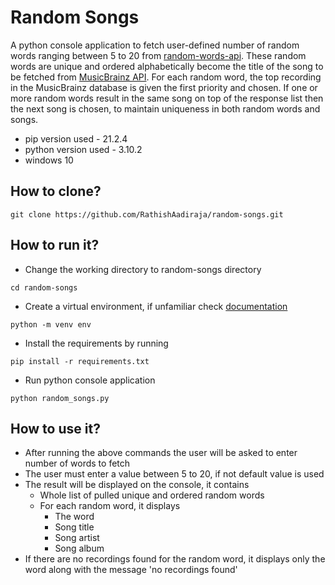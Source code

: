 # Random Songs
A python console application to fetch user-defined number of random words ranging between 5 to 20 from [random-words-api](https://random-words-api.vercel.app/word). These random words are unique and ordered alphabetically become the title of the song to be fetched from [MusicBrainz API](https://musicbrainz.org/doc/MusicBrainz_API). For each random word, the top recording in the MusicBrainz database is given the first priority and chosen. If one or more random words result in the same song on top of the response list then the next song is chosen, to maintain uniqueness in both random words and songs.
- pip version used - 21.2.4
- python version used - 3.10.2
- windows 10
## How to clone?
```
git clone https://github.com/RathishAadiraja/random-songs.git
```
## How to run it?
- Change the working directory to random-songs directory
```
cd random-songs
```
- Create a virtual environment, if unfamiliar check [documentation](https://docs.python.org/3/tutorial/venv.html)
```
python -m venv env
```
- Install the requirements by running  
 ```
 pip install -r requirements.txt
 ```
- Run python console application
```
python random_songs.py
```
## How to use it?
- After running the above commands the user will be asked to enter number of words to fetch
- The user must enter a value between 5 to 20, if not default value is used
- The result will be displayed on the console, it contains 
  - Whole list of pulled unique and ordered random words
  - For each random word, it displays
    - The word
    - Song title
    - Song artist
    - Song album
- If there are no recordings found for the random word, it displays only the word along with the message 'no recordings found'
